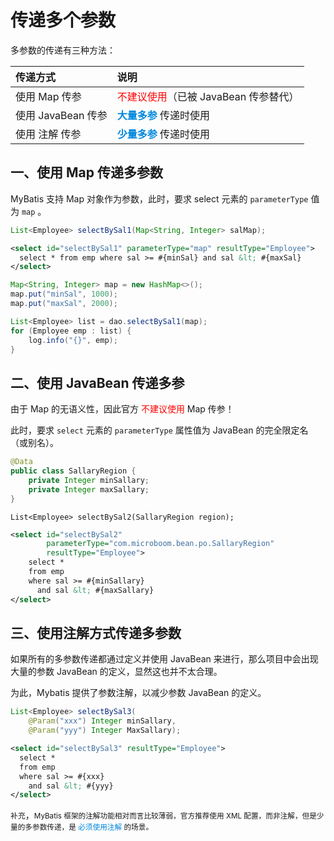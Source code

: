 # 传递多个参数

多参数的传递有三种方法：

| 传递方式 | 说明 |
| :- | :- |
| 使用 Map 传参 | <font color="red">不建议使用</font>（已被 JavaBean 传参替代）|
| 使用 JavaBean 传参 | <font color="#0088dd">**大量多参**</font> 传递时使用 |
| 使用 注解 传参 |<font color="#0088dd">**少量多参**</font> 传递时使用 |


## 一、使用 Map 传递多参数

MyBatis 支持 Map 对象作为参数，此时，要求 select 元素的 `parameterType` 值为 `map` 。

```java
List<Employee> selectBySal1(Map<String, Integer> salMap);
```

```xml
<select id="selectBySal1" parameterType="map" resultType="Employee">
  select * from emp where sal >= #{minSal} and sal &lt; #{maxSal}
</select>
```

```java
Map<String, Integer> map = new HashMap<>();
map.put("minSal", 1000);
map.put("maxSal", 2000);

List<Employee> list = dao.selectBySal1(map);
for (Employee emp : list) {
    log.info("{}", emp);
}
```

## 二、使用 JavaBean 传递多参

由于 Map 的无语义性，因此官方 <font color="red">不建议使用</font> Map 传参！

此时，要求 `select` 元素的 `parameterType` 属性值为 JavaBean 的完全限定名（或别名）。

```java
@Data
public class SallaryRegion {
    private Integer minSallary;
    private Integer maxSallary;
}
```

```
List<Employee> selectBySal2(SallaryRegion region);
```

```xml
<select id="selectBySal2"
        parameterType="com.microboom.bean.po.SallaryRegion"
        resultType="Employee">
    select * 
    from emp 
    where sal >= #{minSallary} 
      and sal &lt; #{maxSallary}
</select>
```


## 三、使用注解方式传递多参数

如果所有的多参数传递都通过定义并使用 JavaBean 来进行，那么项目中会出现大量的参数 JavaBean 的定义，显然这也并不太合理。

为此，Mybatis 提供了参数注解，以减少参数 JavaBean 的定义。

```java
List<Employee> selectBySal3(
    @Param("xxx") Integer minSallary,
    @Param("yyy") Integer MaxSallary);
```

```xml
<select id="selectBySal3" resultType="Employee">
  select * 
  from emp 
  where sal >= #{xxx} 
    and sal &lt; #{yyy}
</select>
```

`补充`，<small>MyBatis 框架的注解功能相对而言比较薄弱，官方推荐使用 XML 配置，而非注解，但是少量的多参数传递，是 <font color="#0088dd">必须使用注解</font> 的场景。</small>

